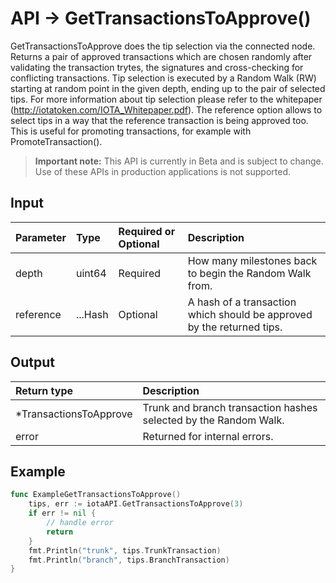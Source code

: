 # API -> GetTransactionsToApprove()
GetTransactionsToApprove does the tip selection via the connected node.  Returns a pair of approved transactions which are chosen randomly after validating the transaction trytes, the signatures and cross-checking for conflicting transactions.  Tip selection is executed by a Random Walk (RW) starting at random point in the given depth, ending up to the pair of selected tips. For more information about tip selection please refer to the whitepaper (http://iotatoken.com/IOTA_Whitepaper.pdf).  The reference option allows to select tips in a way that the reference transaction is being approved too. This is useful for promoting transactions, for example with PromoteTransaction().
> **Important note:** This API is currently in Beta and is subject to change. Use of these APIs in production applications is not supported.


## Input

| Parameter       | Type | Required or Optional | Description |
|:---------------|:--------|:--------| :--------|
| depth | uint64 | Required | How many milestones back to begin the Random Walk from.  |
| reference | ...Hash | Optional | A hash of a transaction which should be approved by the returned tips.  |




## Output

| Return type     | Description |
|:---------------|:--------|
| *TransactionsToApprove | Trunk and branch transaction hashes selected by the Random Walk. |
| error | Returned for internal errors. |




## Example

```go
func ExampleGetTransactionsToApprove() 
	tips, err := iotaAPI.GetTransactionsToApprove(3)
	if err != nil {
		// handle error
		return
	}
	fmt.Println("trunk", tips.TrunkTransaction)
	fmt.Println("branch", tips.BranchTransaction)
}

```
